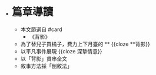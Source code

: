 - # 篇章導讀
	- 本文節選自 #card
		- 《背影》
	- 為了替兒子買橘子，費力上下月臺的 ** {{cloze **背影}}
	- 以平凡事件展現 {{cloze 深摯情意}}
	- 以「背影」貫串全文
	- 敘事方法採「倒敘法」